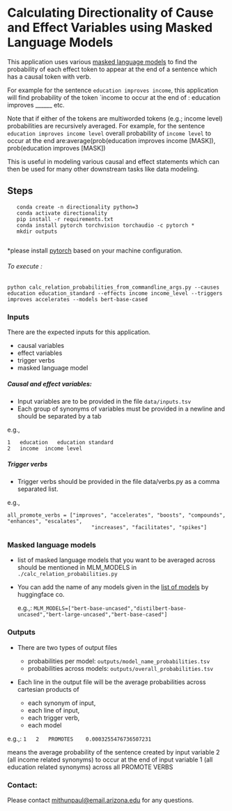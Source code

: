 # Calculating Directionality of Cause and Effect Variables using Masked Language Models
This application uses various 
[masked language models](https://arxiv.org/pdf/1810.04805.pdf&usg=ALkJrhhzxlCL6yTht2BRmH9atgvKFxHsxQ) 
to find the probability of each effect token to appear at the end of a sentence which has a causal token with verb.

For example for the sentence `education improves income`, this application will
find probability of the token `income to occur at the end of :
        education improves ______ etc.

Note that if either of the tokens are multiworded tokens (e.g.; income level) probabilities are recursively
averaged. For example, for the sentence ` education improves income level` overall probability of `income level` to
occur at the end are:average(prob(education improves income [MASK]), prob(education improves [MASK])

This is useful in modeling various causal and effect statements which can then be used for many other downstream tasks like
data modeling.

## Steps
 ```
    conda create -n directionality python=3
    conda activate directionality
    pip install -r requirements.txt   
    conda install pytorch torchvision torchaudio -c pytorch *
    mkdir outputs 
    
```
*please install [pytorch](http://pytorch.org/) based on your machine configuration.

###### To execute :

```
python calc_relation_probabilities_from_commandline_args.py --causes education education_standard --effects income income_level --triggers improves accelerates --models bert-base-cased
```


### Inputs

There are the expected inputs for this application. 

- causal variables
- effect variables
- trigger verbs
- masked language model


##### Causal and effect variables:
 
 - Input variables are to be provided in the file `data/inputs.tsv`
 - Each group of synonyms of variables must be provided in a newline and should be separated by a tab

e.g.,
```
1	education	education standard
2	income	income level
```


##### Trigger verbs

- Trigger verbs should be provided in the file data/verbs.py as a comma separated list.

e.g.,
```
all_promote_verbs = ["improves", "accelerates", "boosts", "compounds", "enhances", "escalates",
                           "increases", "facilitates", "spikes"]
```

### Masked language models

- list of masked language models that you want to be averaged across should be mentioned in MLM_MODELS in `./calc_relation_probabilities.py`
- You can add the name of any models given in the [list of models](https://huggingface.co/models) by huggingface co. 

    e.g.,:
`MLM_MODELS=["bert-base-uncased","distilbert-base-uncased","bert-large-uncased","bert-base-cased"]`



### Outputs




- There are two types of output files
    - probabilities per model: `outputs/model_name_probabilities.tsv`
    - probabilities across models: `outputs/overall_probabilities.tsv`


- Each line in the output file will be the average probabilities across cartesian products of 
    - each synonym of input,
    - each line of input,
    - each trigger verb,
    - each model

    
e.g.,: 
`
1	2	PROMOTES	0.0003255476736507231
`

means the average probability of the sentence created by input variable 2 (all income related synonyms) to occur 
at the end of input variable 1 (all education related synonyms) across all PROMOTE VERBS




### Contact:
Please contact mithunpaul@email.arizona.edu for any questions.
